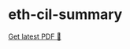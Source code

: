 # eth-cil-summary
[Get latest PDF 🔗](https://www.sharelatex.com/github/repos/groggi/eth-cil-summary/builds/latest/output.pdf)
